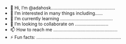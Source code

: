 - 👋 Hi, I’m @adahosk..................................................
- 👀 I’m interested in many things including......
- 🌱 I’m currently learning .........................................
- 💞️ I’m looking to collaborate on ..........................
- 📫 How to reach me ..................................................
- ⚡ Fun facts: ..................................................................
<!---..
adahosk/adahosk is a ✨ special ✨ repository because its `README.md` (this file) appears on your GitHub profile.
You can click the Preview link to take a look at your changes.
--->
